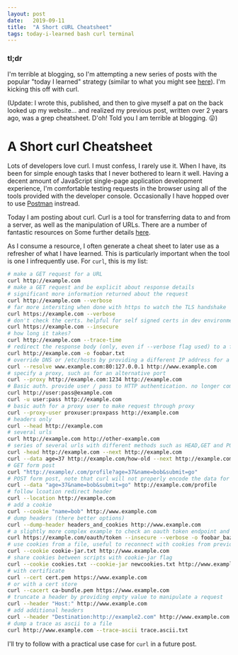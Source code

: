 ```yaml
---
layout: post
date:   2019-09-11
title:  "A Short cURL Cheatsheet"
tags: today-i-learned bash curl terminal
---
```


### tl;dr

I'm terrible at blogging, so I'm attempting a new series of posts 
with the popular "today I learned" strategy (similar to what you might 
see [here](https://til.hashrocket.com/)).  I'm kicking this off with curl.

(Update: I wrote this, published, and then to give myself a pat on the back 
looked up my website... and realized my previous post, written over 2 years ago, 
was a grep cheatsheet. D'oh!  Told you I am terrible at blogging. &#128539;)

# A Short curl Cheatsheet

Lots of developers love curl. I must confess, I rarely use it.  When I have, its been for simple enough tasks that I never bothered to learn it 
well.  Having a decent amount of JavaScript single-page application 
development experience, I'm comfortable testing requests in the browser
using all of the tools provided with the developer console.  Occasionally 
I have hopped over to use [Postman](https://www.getpostman.com/) instread.

Today I am posting about curl.  Curl is a tool for transferring data to and from a server, as well as the manipulation of URLs. There are a number of fantastic resources on Some further details [here](https://curl.haxx.se/docs/httpscripting.html).

As I consume a resource, I often generate a cheat sheet to later use as a 
refresher of what I have learned. This is particularly important when the 
tool is one I infrequently use.  For `curl`, this is my list:


```bash
# make a GET request for a URL
curl http://example.com
# make a GET request and be explicit about response details
# significant more information returned about the request 
curl http://example.com --verbose 
# far more intersting when done with https to watch the TLS handshake
curl https://example.com --verbose 
# don't check the certs. helpful for self signed certs in dev environments
curl https://example.com --insecure
# how long it takes?
curl http://example.com --trace-time
# redirect the response body (only, even if --verbose flag used) to a file
curl http://example.com -o foobar.txt
# override DNS or /etc/hosts by providing a different IP address for a named host
curl --resolve www.example.com:80:127.0.0.1 http://www.example.com
# specify a proxy, such as for an alternative port 
curl --proxy http://example.com:1234 http://example.com
# Basic auth. provide user / pass to HTTP authentication. no longer common, most websites use cookies
curl http://user:pass@example.com 
curl -u user:pass http://example.com 
# basic auth for a proxy user to make request through proxy
curl --proxy-user proxuser:proxpass http://example.com 
# headers only 
curl --head http://example.com 
# several urls
curl http://example.com http://other-example.com 
# series of several urls with different methods such as HEAD,GET and POST,GET
curl -head http://example.com --next http://example.com 
curl --data age=37 http://example.com/how-old --next http://example.com/your-profile
# GET form post
curl "http://example/.com/profile?age=37&name=bob&submit=go"
# POST form post, note that curl will not properly encode the data for you! 
curl --data "age=37&name=bob&submit=go" http://example.com/profile 
# follow lcoation redirect header
curl --location http://example.com 
# add a cookie
curl --cookie "name=bob" http://www.example.com
# dump headers (there better options)
curl --dump-header headers_and_cookies http://www.example.com
# a slightly more complex example to check an oauth token endpoint and write output to file 
curl https://example.com/oauth/token --insecure --verbose -o foobar_baz.txt --dump-header headers_and_cookies
# use cookies from a file, useful to reconnect with cookies from previous connection 
curl --cookie cookie-jar.txt http://www.example.com 
# share cookies between scripts with cookie-jar flag
curl --cookie cookies.txt --cookie-jar newcookies.txt http://www.example.com 
# with certificate
curl --cert cert.pem https://www.example.com 
# or with a cert store
curl --cacert ca-bundle.pem https://www.example.com
# truncate a header by providing empty value to manipulate a request
curl --header "Host:" http://www.example.com
# add additional headers
curl --header "Destination:http://example2.com" http://www.example.com
# dump a trace as ascii to a file
curl http://www.example.com --trace-ascii trace.ascii.txt
```

I'll try to follow with a practical use case for `curl` in a future post.